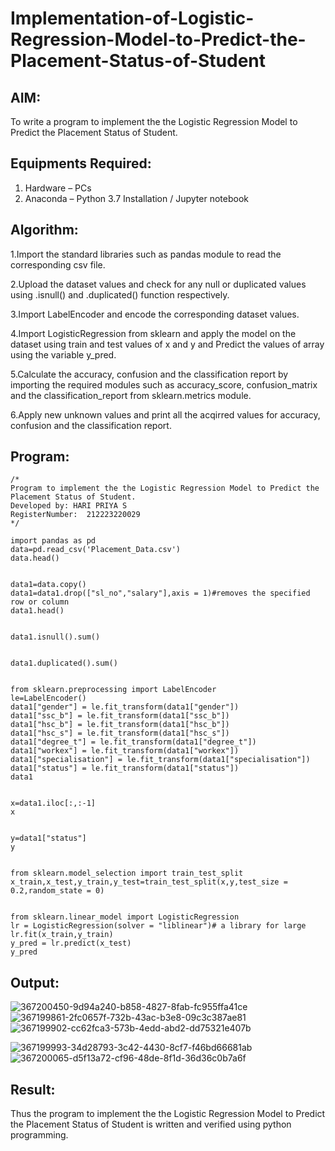 # Implementation-of-Logistic-Regression-Model-to-Predict-the-Placement-Status-of-Student

## AIM:
To write a program to implement the the Logistic Regression Model to Predict the Placement Status of Student.

## Equipments Required:
1. Hardware – PCs
2. Anaconda – Python 3.7 Installation / Jupyter notebook

## Algorithm:

1.Import the standard libraries such as pandas module to read the corresponding csv file.

2.Upload the dataset values and check for any null or duplicated values using .isnull() and .duplicated() function respectively.

3.Import LabelEncoder and encode the corresponding dataset values.

4.Import LogisticRegression from sklearn and apply the model on the dataset using train and test values of x and y and Predict the values of array using the variable y_pred.

5.Calculate the accuracy, confusion and the classification report by importing the required modules such as accuracy_score, confusion_matrix and the classification_report from sklearn.metrics module.

6.Apply new unknown values and print all the acqirred values for accuracy, confusion and the classification report. 

## Program:
```
/*
Program to implement the the Logistic Regression Model to Predict the Placement Status of Student.
Developed by: HARI PRIYA S
RegisterNumber:  212223220029
*/
```
```
import pandas as pd
data=pd.read_csv('Placement_Data.csv')
data.head()


data1=data.copy()
data1=data1.drop(["sl_no","salary"],axis = 1)#removes the specified row or column
data1.head()


data1.isnull().sum()


data1.duplicated().sum()


from sklearn.preprocessing import LabelEncoder
le=LabelEncoder()
data1["gender"] = le.fit_transform(data1["gender"])
data1["ssc_b"] = le.fit_transform(data1["ssc_b"])
data1["hsc_b"] = le.fit_transform(data1["hsc_b"])
data1["hsc_s"] = le.fit_transform(data1["hsc_s"])
data1["degree_t"] = le.fit_transform(data1["degree_t"])
data1["workex"] = le.fit_transform(data1["workex"])
data1["specialisation"] = le.fit_transform(data1["specialisation"])
data1["status"] = le.fit_transform(data1["status"])
data1


x=data1.iloc[:,:-1]
x


y=data1["status"]
y


from sklearn.model_selection import train_test_split
x_train,x_test,y_train,y_test=train_test_split(x,y,test_size = 0.2,random_state = 0)


from sklearn.linear_model import LogisticRegression
lr = LogisticRegression(solver = "liblinear")# a library for large
lr.fit(x_train,y_train)
y_pred = lr.predict(x_test)
y_pred
```
## Output:
![367200450-9d94a240-b858-4827-8fab-fc955ffa41ce](https://github.com/user-attachments/assets/d51b9d5d-66ac-4d04-8a75-139d545015d5)
![367199861-2fc0657f-732b-43ac-b3e8-09c3c387ae81](https://github.com/user-attachments/assets/b91cbe6f-c941-415e-852e-41a5cb7513e7)
![367199902-cc62fca3-573b-4edd-abd2-dd75321e407b](https://github.com/user-attachments/assets/25f7ed9e-29d2-4a02-bac7-594be812f180)

![367199993-34d28793-3c42-4430-8cf7-f46bd66681ab](https://github.com/user-attachments/assets/5c2b995f-1f73-41bc-97a1-13323b22e03b)
![367200065-d5f13a72-cf96-48de-8f1d-36d36c0b7a6f](https://github.com/user-attachments/assets/0c55afb1-4af0-440a-9637-a67be2b688c6)

## Result:
Thus the program to implement the the Logistic Regression Model to Predict the Placement Status of Student is written and verified using python programming.
